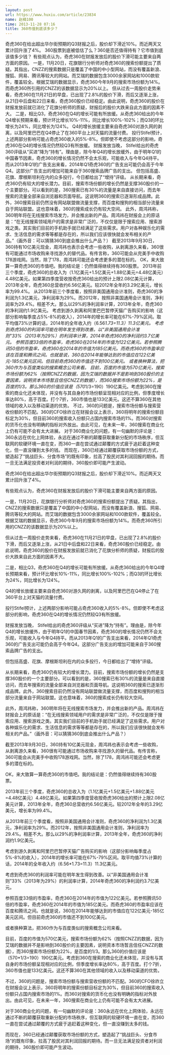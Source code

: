 ```yaml
---
layout: post
url: https://www.huxiu.com/article/23834
name: 赵楠100
time: 2013-11-28 07:16
title: 360市值到底该多少？
---
```

奇虎360在给出超出华尔街预期的Q3财报之后，股价却下滑近10%。而近两天又累计回升涨了4%。 360股票到底被低估了么？360是否还值得持有？它市值到底该值多少钱？ 有些观点认为，奇虎360在财报发放后的股价下滑可能主要来自两方面的原因。 一是，11月20日，花旗银行分析师对奇虎360的搜索份额提出了质疑。其指出，CNZZ的搜索数据只是覆盖了中国的中小型网站，而没有覆盖新浪、搜狐、网易、腾讯等较大的网站。而艾瑞的数据包含3000余家网站和1000款软件，覆盖较全。根据艾瑞的数据显示，奇虎360今年9月的搜索市场份额为14%。而奇虎360所引用的CNZZ的该数据显示为20%以上。 但从过去一周股价走势来看，奇虎360在11月21日的早盘，已出现了2.8%的股价下滑，而后又逐渐上涨，从21日中后盘和22日来看，奇虎360股价已经稳定。由此说明，奇虎360的股价在财报发放前就已消化了花旗分析师的质疑，财报后的股价大跌来自此方面的因素不大。 二是，相比Q3，奇虎360在Q4的增长可能有所放缓。从奇虎360给出的今年Q4增长预期来看，预计环比增长10%-11%，同比增长100%-102%；而Q3的环比增长为24%，同比增长为124%。 Q4的增长放缓主要来自奇虎360对游久网的剥离，以及阿里巴巴在Q4停止了在360平台上对天猫的流量付费。 投行Stifel预计，上述两部分影响可能占奇虎360收入的5%-8%。但即使不考虑这部分的影响，奇虎360在Q4的增长情况仍然较Q3有所放缓。 财报发放当晚， Stifel给出的奇虎360评级从“买进”降为“持有”。理由是，除今年Q4的增长放缓外，由于明年Q1的中国春节因素，奇虎360的增长情况仍然不会太乐观，可能收入与今年Q4持平。而从2013年Q1的广告支出来看，2014年Q1奇虎360的广告支出可能仍会高于今年Q4。这部分广告支出的增加可能来自于360搜索品牌广告的支出。 但包括高盛、花旗、摩根斯坦利在内的众多投行，今日都给出了“增持”评级。 从长期来看，奇虎360仍有较大的增长潜力。目前，搜索市场份额的增长仍然是支撑360股价的一个主要部分。可以看到的是，360搜索已有30%的流量是来自直接访问，而去年搜索的流量全部来自浏览器和页面导航。这说明360的搜索已逐渐形成品牌。此外，360搜索目前仍然没有网站联盟做流量支撑，而百度和搜狗的相当部分流量来自于网站联盟。这也意味着，360的搜索成长仍有较大空间。 此外，周鸿祎称，360明年将在无线搜索市场发力，并会推出新的产品。周鸿祎在财报会上的原话是：“在无线搜索领域用户的需求是非常广泛的，不仅仅是限于搜索应用、搜索游戏之类。其实我们目前的手机助手就已经满足了这些需求。用户对各种娱乐化的需求、生活信息的需求等等都是存在的，所以我们应该很快就会发布相关的产品。”（画外音：可以猜猜360到底会推出什么产品？） 截至2013年9月30日，360持有10亿美元现金，周鸿祎也表示会考虑一些收购，从剥离游久来看，360很有可能通过市场收购来寻找游久的替代品。有传言称，360可能会从完美手中收购178游戏网。当然，除了178，周鸿祎可能还会考虑更多的潜在标的。 OK，来大致算一算奇虎360的市值吧。我的结论是：仍然值得继续持有360股票。 2013年前三个季度，奇虎360的总收入为（1.1亿美元+1.5亿美元+1.88亿美元=4.48亿美元）4.48亿美元。如果第四季度营收按奇虎360给出的预计上限2.08亿美元计算，2013年全年，奇虎360总营收约6.56亿美元。较2012年全年的3.29亿美元，增长率为99.4%。 从2013年前三个季度看，按照非美国通用会计准则，奇虎360的净利润为1.3亿美元，净利润率为29%。而2012年，按照非美国通用会计准则，净利润率为29.4%。相差不大。那么以29%的净利润率计算，2013年全年，奇虎360的净利润约1.9亿美元。 考虑到游久剥离和阿里巴巴暂停天猫广告购买的影响（这部分影响每季度占5%-8%的收入），2014年的增长率可能在67%-79%区间。取平均值73%计算的话，2014年的全年收入约（6.56*1.73=11.3）11.3亿美元。 考虑到奇虎360的利润率可能在明年发生得到改善。以“非美国通用会计准则”33%（2013年为29%）的利润率计算，2014年奇虎360的净利润约3.7亿美元。 参照百度33倍的市盈率，奇虎360在2014年的市值为122亿美元。若参照腾讯50倍的市盈率，奇虎360在2014年的市值为185亿美元。而奇虎360的市盈率应该在百度和腾讯之间。也就是说，360在2014年能够达到的市值应在122亿美元-185亿美元区间。但目前奇虎360的市值还不到100亿美元。 或者换种算法，把360作为与百度类似的搜索概念公司来看。 目前，百度的市值为570亿美元，搜索市场份额为62%（按照CNZZ的数据，因为艾瑞的数据并不是影响到360股价的主要因素，说明资本市场暂且信任CNZZ的数据），而360搜索市场份额为22%，是百度的1/3。那么360的价值应该是（570*1/3=190）190亿美元。考虑到360在搜索的商业化还未体现，并没有与其自身的市场份额呈现相对应的比例，但季度增长率达80%，高于百度。打个7折，360市值也是133亿美元。这还不算360在其他领域的收入以及移动渠道的优势。 不过，360的问题是，搜索市场份额与搜索营收份额的不匹配。360的CFO徐祚立在财报会议上表示，360将明年的搜索份额目标定为30%，但目前360的搜索收入份额只占国内搜索市场的1%。而360对搜索的货币化也没有明确的指标对外放出。由此可见，在未来一年，360搜索在商业化上仍有可能不会有太大进展。 对于360商业化的问题，有一句幽默的评论是：360永远在优化上网体验，永远在通过不断的颠覆获取重新分配的市场秩序，但互联网的软硬环境一直在变，而360一直在尝试通过颠覆的方式疲于追赶着这种变化，但一直没赚到太多的钱。 而现在，360已经通过颠覆获取市场份额的方式，塑造起了“挑战巨头、分食市场”的既有印象，拉高了股民对其利润回报的期待。而一旦无法满足投资者对利润的期待，360股价即可能产生波动。

奇虎360在给出超出华尔街预期的Q3财报之后，股价却下滑近10%。而近两天又累计回升涨了4%。

有些观点认为，奇虎360在财报发放后的股价下滑可能主要来自两方面的原因。

一是，11月20日，花旗银行分析师对奇虎360的搜索份额提出了质疑。其指出，CNZZ的搜索数据只是覆盖了中国的中小型网站，而没有覆盖新浪、搜狐、网易、腾讯等较大的网站。而艾瑞的数据包含3000余家网站和1000款软件，覆盖较全。根据艾瑞的数据显示，奇虎360今年9月的搜索市场份额为14%。而奇虎360所引用的CNZZ的该数据显示为20%以上。

但从过去一周股价走势来看，奇虎360在11月21日的早盘，已出现了2.8%的股价下滑，而后又逐渐上涨，从21日中后盘和22日来看，奇虎360股价已经稳定。由此说明，奇虎360的股价在财报发放前就已消化了花旗分析师的质疑，财报后的股价大跌来自此方面的因素不大。

二是，相比Q3，奇虎360在Q4的增长可能有所放缓。从奇虎360给出的今年Q4增长预期来看，预计环比增长10%-11%，同比增长100%-102%；而Q3的环比增长为24%，同比增长为124%。

Q4的增长放缓主要来自奇虎360对游久网的剥离，以及阿里巴巴在Q4停止了在360平台上对天猫的流量付费。

投行Stifel预计，上述两部分影响可能占奇虎360收入的5%-8%。但即使不考虑这部分的影响，奇虎360在Q4的增长情况仍然较Q3有所放缓。

财报发放当晚， Stifel给出的奇虎360评级从“买进”降为“持有”。理由是，除今年Q4的增长放缓外，由于明年Q1的中国春节因素，奇虎360的增长情况仍然不会太乐观，可能收入与今年Q4持平。而从2013年Q1的广告支出来看，2014年Q1奇虎360的广告支出可能仍会高于今年Q4。这部分广告支出的增加可能来自于360搜索品牌广告的支出。

但包括高盛、花旗、摩根斯坦利在内的众多投行，今日都给出了“增持”评级。

从长期来看，奇虎360仍有较大的增长潜力。目前，搜索市场份额的增长仍然是支撑360股价的一个主要部分。可以看到的是，360搜索已有30%的流量是来自直接访问，而去年搜索的流量全部来自浏览器和页面导航。这说明360的搜索已逐渐形成品牌。此外，360搜索目前仍然没有网站联盟做流量支撑，而百度和搜狗的相当部分流量来自于网站联盟。这也意味着，360的搜索成长仍有较大空间。

此外，周鸿祎称，360明年将在无线搜索市场发力，并会推出新的产品。周鸿祎在财报会上的原话是：“在无线搜索领域用户的需求是非常广泛的，不仅仅是限于搜索应用、搜索游戏之类。其实我们目前的手机助手就已经满足了这些需求。用户对各种娱乐化的需求、生活信息的需求等等都是存在的，所以我们应该很快就会发布相关的产品。”（画外音：可以猜猜360到底会推出什么产品？）

截至2013年9月30日，360持有10亿美元现金，周鸿祎也表示会考虑一些收购，从剥离游久来看，360很有可能通过市场收购来寻找游久的替代品。有传言称，360可能会从完美手中收购178游戏网。当然，除了178，周鸿祎可能还会考虑更多的潜在标的。

OK，来大致算一算奇虎360的市值吧。我的结论是：仍然值得继续持有360股票。

2013年前三个季度，奇虎360的总收入为（1.1亿美元+1.5亿美元+1.88亿美元=4.48亿美元）4.48亿美元。如果第四季度营收按奇虎360给出的预计上限2.08亿美元计算，2013年全年，奇虎360总营收约6.56亿美元。较2012年全年的3.29亿美元，增长率为99.4%。

从2013年前三个季度看，按照非美国通用会计准则，奇虎360的净利润为1.3亿美元，净利润率为29%。而2012年，按照非美国通用会计准则，净利润率为29.4%。相差不大。那么以29%的净利润率计算，2013年全年，奇虎360的净利润约1.9亿美元。

考虑到游久剥离和阿里巴巴暂停天猫广告购买的影响（这部分影响每季度占5%-8%的收入），2014年的增长率可能在67%-79%区间。取平均值73%计算的话，2014年的全年收入约（6.56*1.73=11.3）11.3亿美元。

考虑到奇虎360的利润率可能在明年发生得到改善。以“非美国通用会计准则”33%（2013年为29%）的利润率计算，2014年奇虎360的净利润约3.7亿美元。

参照百度33倍的市盈率，奇虎360在2014年的市值为122亿美元。若参照腾讯50倍的市盈率，奇虎360在2014年的市值为185亿美元。而奇虎360的市盈率应该在百度和腾讯之间。也就是说，360在2014年能够达到的市值应在122亿美元-185亿美元区间。但目前奇虎360的市值还不到100亿美元。

或者换种算法，把360作为与百度类似的搜索概念公司来看。

目前，百度的市值为570亿美元，搜索市场份额为62%（按照CNZZ的数据，因为艾瑞的数据并不是影响到360股价的主要因素，说明资本市场暂且信任CNZZ的数据），而360搜索市场份额为22%，是百度的1/3。那么360的价值应该是（570*1/3=190）190亿美元。考虑到360在搜索的商业化还未体现，并没有与其自身的市场份额呈现相对应的比例，但季度增长率达80%，高于百度。打个7折，360市值也是133亿美元。这还不算360在其他领域的收入以及移动渠道的优势。

不过，360的问题是，搜索市场份额与搜索营收份额的不匹配。360的CFO徐祚立在财报会议上表示，360将明年的搜索份额目标定为30%，但目前360的搜索收入份额只占国内搜索市场的1%。而360对搜索的货币化也没有明确的指标对外放出。由此可见，在未来一年，360搜索在商业化上仍有可能不会有太大进展。

对于360商业化的问题，有一句幽默的评论是：360永远在优化上网体验，永远在通过不断的颠覆获取重新分配的市场秩序，但互联网的软硬环境一直在变，而360一直在尝试通过颠覆的方式疲于追赶着这种变化，但一直没赚到太多的钱。

而现在，360已经通过颠覆获取市场份额的方式，塑造起了“挑战巨头、分食市场”的既有印象，拉高了股民对其利润回报的期待。而一旦无法满足投资者对利润的期待，360股价即可能产生波动。

